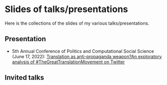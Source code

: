 # Slides of talks/presentations
Here is the collections of the slides of my various talks/presentations.

## Presentation
- 5th Annual Conference of Politics and Computational Social Science (June 17, 2022): [Translation as anti-propaganda weapon?An exploratory analysis of \#TheGreatTranslationMovement on Twitter](https://github.com/ryanyangwang/Slides/blob/main/PaCSS2022.pdf)

## Invited talks
